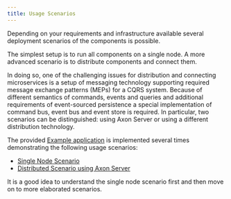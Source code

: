 ```yaml
---
title: Usage Scenarios
---
```


Depending on your requirements and infrastructure available several deployment scenarios of the components is possible.

The simplest setup is to run all components on a single node. A more advanced scenario is to distribute components and connect them.

In doing so, one of the challenging issues for distribution and connecting microservices is a setup of messaging technology
supporting required message exchange patterns (MEPs) for a CQRS system. Because of different semantics of commands,
events and queries and additional requirements of event-sourced persistence a special implementation of
command bus, event bus and event store is required. In particular, two scenarios can be distinguished: using Axon Server
or using a different distribution technology.

The provided [Example application](../example-approval) is implemented several times demonstrating the following usage scenarios:

* [Single Node Scenario](single-node)
* [Distributed Scenario using Axon Server](distributed-axon-server)

It is a good idea to understand the single node scenario first and then move on to more elaborated scenarios.
